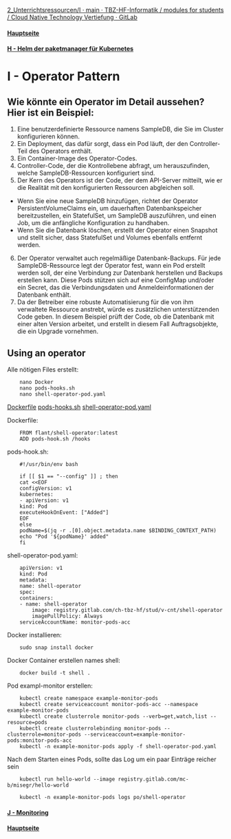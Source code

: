 [2_Unterrichtsressourcen/I · main · TBZ-HF-Informatik / modules for students / Cloud Native Technology Vertiefung · GitLab](https://gitlab.com/ch-tbz-hf/Stud/v-cnt/-/tree/main/2_Unterrichtsressourcen/I)
#### [Hauptseite](/README.md)
#### [H - Helm der paketmanager für Kubernetes](/aufgaben/H-%20Helm%20der%20paketmanager%20für%20Kubernetes.md)
# I - Operator Pattern

## Wie könnte ein Operator im Detail aussehen? Hier ist ein Beispiel:

1. Eine benutzerdefinierte Ressource namens SampleDB, die Sie im Cluster konfigurieren können.
2. Ein Deployment, das dafür sorgt, dass ein Pod läuft, der den Controller-Teil des Operators enthält.
3. Ein Container-Image des Operator-Codes.
4. Controller-Code, der die Kontrollebene abfragt, um herauszufinden, welche SampleDB-Ressourcen konfiguriert sind.
5. Der Kern des Operators ist der Code, der dem API-Server mitteilt, wie er die Realität mit den konfigurierten Ressourcen abgleichen soll.
- Wenn Sie eine neue SampleDB hinzufügen, richtet der Operator PersistentVolumeClaims ein, um dauerhaften Datenbankspeicher bereitzustellen, ein StatefulSet, um SampleDB auszuführen, und einen Job, um die anfängliche Konfiguration zu handhaben.
- Wenn Sie die Datenbank löschen, erstellt der Operator einen Snapshot und stellt sicher, dass StatefulSet und Volumes ebenfalls entfernt werden.
6. Der Operator verwaltet auch regelmäßige Datenbank-Backups. Für jede SampleDB-Ressource legt der Operator fest, wann ein Pod erstellt werden soll, der eine Verbindung zur Datenbank herstellen und Backups erstellen kann. Diese Pods stützen sich auf eine ConfigMap und/oder ein Secret, das die Verbindungsdaten und Anmeldeinformationen der Datenbank enthält.
7. Da der Betreiber eine robuste Automatisierung für die von ihm verwaltete Ressource anstrebt, würde es zusätzlichen unterstützenden Code geben. In diesem Beispiel prüft der Code, ob die Datenbank mit einer alten Version arbeitet, und erstellt in diesem Fall Auftragsobjekte, die ein Upgrade vornehmen.

## Using an operator

Alle nötigen Files erstellt:

        nano Docker
        nano pods-hooks.sh
        nano shell-operator-pod.yaml

[Dockerfile](./scripts/Dockerfile)
[pods-hooks.sh](./scripts/pods-hooks.sh)
[shell-operator-pod.yaml](./scripts/shell-operator-pod.yaml)

Dockerfile:

        FROM flant/shell-operator:latest
        ADD pods-hook.sh /hooks

pods-hook.sh:

        #!/usr/bin/env bash

        if [[ $1 == "--config" ]] ; then
        cat <<EOF
        configVersion: v1
        kubernetes:
        - apiVersion: v1
        kind: Pod
        executeHookOnEvent: ["Added"]
        EOF
        else
        podName=$(jq -r .[0].object.metadata.name $BINDING_CONTEXT_PATH)
        echo "Pod '${podName}' added"
        fi

shell-operator-pod.yaml:

        apiVersion: v1
        kind: Pod
        metadata:
        name: shell-operator
        spec:
        containers:
        - name: shell-operator
            image: registry.gitlab.com/ch-tbz-hf/stud/v-cnt/shell-operator
            imagePullPolicy: Always
        serviceAccountName: monitor-pods-acc

Docker installieren:

        sudo snap install docker

Docker Container erstellen names shell:

        docker build -t shell .

Pod exampl-monitor erstellen:

        kubectl create namespace example-monitor-pods
        kubectl create serviceaccount monitor-pods-acc --namespace example-monitor-pods
        kubectl create clusterrole monitor-pods --verb=get,watch,list --resource=pods
        kubectl create clusterrolebinding monitor-pods --clusterrole=monitor-pods --serviceaccount=example-monitor-pods:monitor-pods-acc
        kubectl -n example-monitor-pods apply -f shell-operator-pod.yaml


Nach dem Starten eines Pods, sollte das Log um ein paar Einträge reicher sein

        kubectl run hello-world --image registry.gitlab.com/mc-b/misegr/hello-world

        kubectl -n example-monitor-pods logs po/shell-operator

#### [J - Monitoring](/aufgaben/J%20-%20Monitoring.md)
#### [Hauptseite](/README.md)